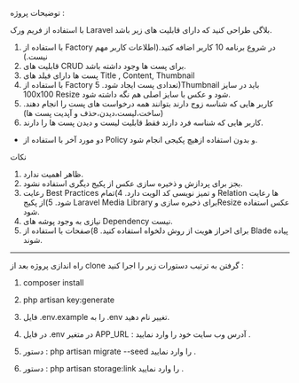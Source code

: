توضیحات پروژه :‌

با استفاده از فریم ورک  Laravel  بلاگی طراحی کنید که دارای قابلیت های زیر باشد.

1) با استفاده از Factory   در شروع  برنامه 10 کاربر اضافه کنید.(اطلاعات کاربر مهم نیست.)
2) قابلیت های CRUD   برای پست ها وجود داشته باشد.
3) پست ها دارای فیلد های Title , Content, Thumbnail
4) با استفاده از Factory تعدادی پست ایجاد شود.
5)Thumbnail  باید در سایز 100x100 Resize  شود و عکس با سایز اصلی هم نگه داشته شود.
6) کاربر هایی که شناسه زوج دارند بتوانند همه درخواست های پست را انجام دهند.
   (ساخت،لیست،دیدن،حذف و آپدیت پست ها)
7) کاربر هایی که شناسه فرد دارند فقط قابلیت لیست و دیدن پست ها را دارند.
- دو مورد آخر با استفاده از  Policy  و بدون استفاده ازهیچ پکیجی انجام شود.

نکات
1) ظاهر اهمیت ندارد.
2) بجز برای پردازش و ذخیره سازی عکس از پکیج دیگری استفاده نشود.
3) رعایت Best Practices  و تمیز نویسی کد الویت دارد.
   4)تمام Relation  ها رعایت شود.
   5)از پکیج Laravel Media Library  برای ذخیره سازی وResize  عکس استفاده شود.
4) نیازی به وجود پوشه های Dependency  نیست.
5) برای احراز هویت از روش دلخواه استفاده کنید.
   8)صفحات با استفاده از  Blade پیاده شوند.

-------------------------

راه اندازی پروژه بعد از clone گرفتن به ترتیب دستورات زیر را اجرا کنید : 

1) composer install 

2) php artisan key:generate

3) فایل .env.example را به .env تغییر نام دهید.

4) در فایل .env در متغیر APP_URL : آدرس وب سایت خود را وارد نمایید . 

5) دستور : php artisan migrate --seed را وارد نمایید . 

6) دستور : php artisan storage:link را وارد نمایید . 






